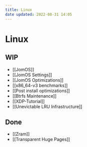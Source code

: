```yaml
---
title: Linux
date updated: 2022-08-31 14:05
---
```


# Linux

## WIP

- [[JomOS]]
- [[JomOS Settings]]
- [[JomOS Optimizations]]
- [[x86_64-v3 benchmarks]]
- [[Post install optimizations]]
- [[Btrfs Maintenance]]
- [[XDP-Tutorial]]
- [[Unevictable LRU Infrastructure]]

## Done

- [[Zram]]
- [[Transparent Huge Pages]]
